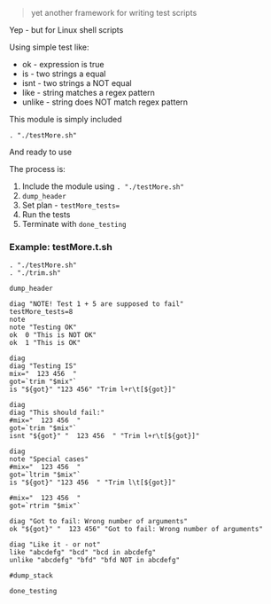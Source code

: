 > yet another framework for writing test scripts

Yep - but for Linux shell scripts

Using simple test like:
- ok - expression is true
- is - two strings a equal
- isnt - two strings a NOT equal
- like - string matches a regex pattern
- unlike - string does NOT match regex pattern

This module is simply included

```shell
. "./testMore.sh"
```
And ready to use

The process is:
1. Include the module using `. "./testMore.sh"`
2. `dump_header`
3. Set plan - `testMore_tests=`
4. Run the tests
5. Terminate with `done_testing`


### Example: testMore.t.sh
```shell
. "./testMore.sh"
. "./trim.sh"

dump_header

diag "NOTE! Test 1 + 5 are supposed to fail"
testMore_tests=8
note
note "Testing OK"
ok  0 "This is NOT OK"
ok  1 "This is OK"

diag
diag "Testing IS"
mix="  123 456  "
got=`trim "$mix"`
is "${got}" "123 456" "Trim l+r\t[${got}]"

diag
diag "This should fail:"
#mix="  123 456  "
got=`trim "$mix"`
isnt "${got}" "  123 456  " "Trim l+r\t[${got}]"

diag
note "Special cases"
#mix="  123 456  "
got=`ltrim "$mix"`
is "${got}" "123 456  " "Trim l\t[${got}]"

#mix="  123 456  "
got=`rtrim "$mix"`

diag "Got to fail: Wrong number of arguments"
ok "${got}" "  123 456" "Got to fail: Wrong number of arguments"

diag "Like it - or not"
like "abcdefg" "bcd" "bcd in abcdefg"
unlike "abcdefg" "bfd" "bfd NOT in abcdefg"

#dump_stack

done_testing
```
